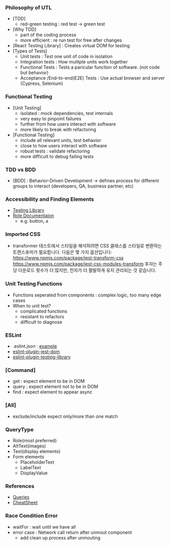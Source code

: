 ### Philosophy of UTL

- [TDD]
  - red-green testing : red test -> green test
- [Why TDD]
  - part of the coding process
  - more efficient : re run test for free after changes
- [React Testing Library] : Creates virtual DOM for testing
- [Types of Tests]
  - Unit tests : Test one unit of code in isolation
  - Integration tests : How mulitple units work together
  - Functional Tests : Tests a paricular function of software. (not code but behavior)
  - Acceptance /End-to-end(E2E) Tests : Use actual browser and server (Cypress, Selenium)

### Functional Testing

- [Unit Testing]
  - isolated : mock dependencies, test internals
  - very easy to pinpoint failures
  - further from how users interact with software
  - more likely to break with refactoring
- [Functional Testing]
  - include all relevant units, test behavior
  - close to how users interact with software
  - robust tests : validate refactoring
  - more difficult to debug failing tests

### TDD vs BDD

- [BDD] : Behavior-Driven Development -> defines process for different groups to interact (developers, QA, business partner, etc)

### Accessibility and Finding Elements

- [Testing Library](https://testing-library.com/docs/queries/about/#priority)
- [Role Documentaion](https://www.w3.org/TR/wai-aria/#role_definitions)
  - e.g. button, a

### Imported CSS

- transformer
  테스트에서 스타일을 해석하려면 CSS 클래스를 스타일로 변환하는 트랜스포머가 필요합니다. 다음은 몇 가지 옵션입니다:
  https://www.npmjs.com/package/jest-transform-css
  https://www.npmjs.com/package/jest-css-modules-transform
  후자는 주당 다운로드 횟수가 더 많지만, 전자가 더 활발하게 유지 관리되는 것 같습니다.

### Unit Testing Functions

- Functions seperated from components : complex logic, too many edge cases
- When to unit test?
  - complicated functions
  - resistant to refactors
  - difficult to diagnose

### ESLint

- .eslint.json : [example](https://github.com/bonnie/bonniedotdev/blob/main/client/.eslintrc.json)
- [eslint-plugin-jest-dom](https://github.com/testing-library/eslint-plugin-jest-dom)
- [eslint-plugin-testing-library](https://github.com/testing-library/eslint-plugin-testing-library)

### [Command]

- get : expect element to be in DOM
- query : expect element not to be in DOM
- find : expect element to appear async

### [All]

- exclude/include expect only/more than one match

### QueryType

- Role(most preferred)
- AltText(images)
- Text(display elements)
- Form elements
  - PlaceholderText
  - LabelText
  - DisplayValue

### References

- [Queries](https://testing-library.com/docs/queries/about/)
- [CheatSheet](https://testing-library.com/docs/react-testing-library/cheatsheet/)

### Race Condition Error

- waitFor : wait until we have all
- error case : Network call return after unmout component
  - add clean up process after unmouting
